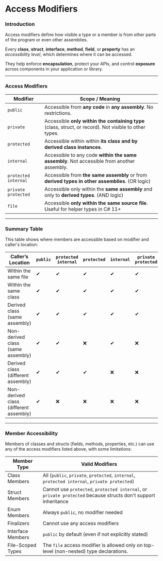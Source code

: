 # Access Modifiers

### Introduction

Access modifiers define how visible a type or a member is from other parts of the program or even other assemblies.

Every **class**, **struct**, **interface**, **method**, **field**, or **property** has an _accessibility level_, which determines where it can be accessed.

They help enforce **encapsulation**, protect your APIs, and control **exposure** across components in your application or library.

***

### Access Modifiers

| **Modifier**         | **Scope / Meaning**                                                                                    |
| -------------------- | ------------------------------------------------------------------------------------------------------ |
| `public`             | Accessible from **any code** in **any assembly**. No restrictions.                                     |
| `private`            | Accessible **only within the containing type** (class, struct, or record). Not visible to other types. |
| `protected`          | Accessible within within **its class and by derived class instances**.                                 |
| `internal`           | Accessible to any code **within the same assembly**. Not accessible from another assembly.             |
| `protected internal` | Accessible from **the same assembly** or from **derived types in other assemblies**. (OR logic)        |
| `private protected`  | Accessible only within the **same assembly** and only to **derived types**. (AND logic)                |
| `file`               | Accessible **only within the same source file**. Useful for helper types in C# 11+                     |

***

### Summary Table

This table shows where members are accessible based on modifier and caller's location:

| Caller’s Location                      | `public` | `protected internal` | `protected` | `internal` | `private protected` | `private` | `file` |
| -------------------------------------- | -------- | -------------------- | ----------- | ---------- | ------------------- | --------- | ------ |
| Within the same file                   | ✔        | ✔                    | ✔           | ✔          | ✔                   | ✔         | ✔      |
| Within the same class                  | ✔        | ✔                    | ✔           | ✔          | ✔                   | ✔         | ❌      |
| Derived class (same assembly)          | ✔        | ✔                    | ✔           | ✔          | ✔                   | ❌         | ❌      |
| Non-derived class (same assembly)      | ✔        | ✔                    | ❌           | ✔          | ❌                   | ❌         | ❌      |
| Derived class (different assembly)     | ✔        | ✔                    | ✔           | ❌          | ❌                   | ❌         | ❌      |
| Non-derived class (different assembly) | ✔        | ❌                    | ❌           | ❌          | ❌                   | ❌         | ❌      |

***

### Member Accessibility

Members of classes and structs (fields, methods, properties, etc.) can use any of the access modifiers listed above, with some limitations:

| Member Type       | Valid Modifiers                                                                                                |
| ----------------- | -------------------------------------------------------------------------------------------------------------- |
| Class Members     | All (`public`, `private`, `protected`, `internal`, `protected internal`, `private protected`)                  |
| Struct Members    | Cannot use `protected`, `protected internal`, or `private protected` because structs don't support inheritance |
| Enum Members      | Always `public`, no modifier needed                                                                            |
| Finalizers        | Cannot use any access modifiers                                                                                |
| Interface Members | `public` by default (even if not explicitly stated)                                                            |
| File-Scoped Types | The `file` access modifier is allowed only on top-level (non-nested) type declarations.                        |

